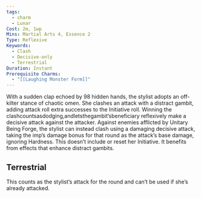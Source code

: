 ```yaml
---
tags:
  - charm
  - Lunar
Cost: 2m, 1wp
Mins: Martial Arts 4, Essence 2
Type: Reflexive
Keywords:
  - Clash
  - Decisive-only
  - Terrestrial
Duration: Instant
Prerequisite Charms:
  - "[[Laughing Monster Form]]"
---
```

With a sudden clap echoed by 98 hidden hands, the stylist adopts an off-kilter stance of chaotic omen. She clashes an attack with a distract gambit, adding attack roll extra successes to the Initiative roll. Winning the clashcountsasdodging,andletsthegambit’sbeneficiary reflexively make a decisive attack against the attacker. Against enemies afflicted by Unitary Being Forge, the stylist can instead clash using a damaging decisive attack, taking the imp’s damage bonus for that round as the attack’s base damage, ignoring Hardness. This doesn’t include or reset her Initiative. It benefits from effects that enhance distract gambits. 
## Terrestrial

This counts as the stylist’s attack for the round and can’t be used if she’s already attacked.